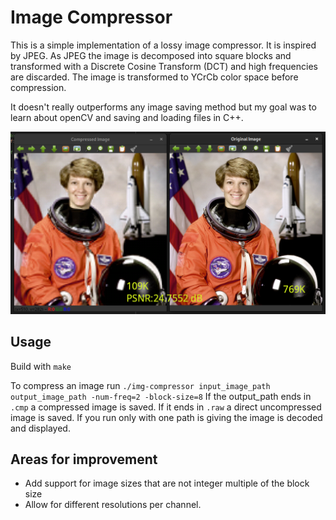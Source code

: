
# Image Compressor

This is a simple implementation of a lossy image compressor. It is inspired by
JPEG. As JPEG the image is decomposed into square blocks and transformed with
a Discrete Cosine Transform (DCT) and high frequencies are discarded. The image
is transformed to YCrCb color space before compression.

It doesn't really outperforms any image saving method but my goal was to learn
about openCV and saving and loading files in C++.

![Sample image](screenshots/astro.png)

## Usage

Build with `make`

To compress an image run `./img-compressor input_image_path output_image_path
-num-freq=2 -block-size=8` If the output_path ends in `.cmp` a compressed image
is saved. If it ends in `.raw` a direct uncompressed image is saved. If you run
only with one path is giving the image is decoded and displayed.

## Areas for improvement

- Add support for image sizes that are not integer multiple of the block size
- Allow for different resolutions per channel.